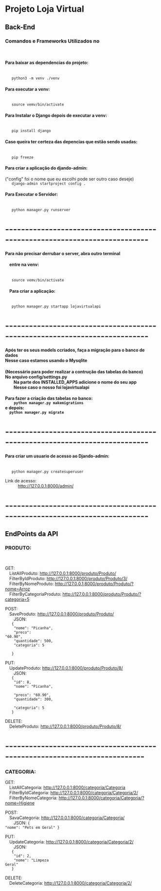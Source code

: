 <h1>Projeto Loja Virtual</h1>




<h2><font color="black">Back-End</font></h2>


<h3>Comandos e Frameworks Utilizados no</h3>
<br>
<h4>Para baixar as dependencias do projeto:</h4>
  <br><code>&emsp;&emsp;&emsp;python3 -m venv ./venv</code>

<h4>Para executar a venv:</h4>
  <br><code>&emsp;&emsp;&emsp;source vemv/bin/activate</code>


<h4>Para Instalar o Django depois de executar a venv:</h4>
  <br><code>&emsp;&emsp;&emsp;pip install django</code>

<h4>Caso queira ter certeza das depencias que estão sendo usadas:</h4>
  <br><code>&emsp;&emsp;&emsp;pip freeze</code>

<h4>Para criar a aplicação do djando-admin:</h4>
("config" foi o nome que eu escolhi pode ser outro caso deseje)
  <br><code>&emsp;&emsp;&emsp;django-admin startproject config .</code>

<h4>Para Executar o Servidor:</h4>
  <br><code>&emsp;&emsp;&emsp;python manager.py runserver</code>

# --------------------------------------------------------------------------

<h4>Para não precisar derrubar o server, abra outro terminal</h4>
<h4>&emsp;entre na venv:</h4>
  <br><code>&emsp;&emsp;&emsp;source vemv/bin/activate</code>

<h4>&emsp;Para criar a aplicação:</h4>
  <br><code>&emsp;&emsp;&emsp;python manager.py startapp lojavirtualapi</code>

# --------------------------------------------------------------------------

<h4>Após ter os seus models ccriados, faça a migração para o banco de dados
  <br>Nesse caso estamos usando o Mysqlite</h4>

<h4>(Necessário para poder realizar a contrução das tabelas do banco)
<br>No arquivo config/settings.py
  <br>&emsp;&emsp;Na parte dos INSTALLED_APPS adicione o nome do seu app
  <br>&emsp;&emsp;Nesse caso o nosso foi lojavirtualapi</h4>

<h4>Para fazer a criação das tabelas no banco:
  <br><code>&emsp;&emsp;&emsp;&emsp;python manager.py makemigrations</code>
<br>e depois:
  <br><code>&emsp;&emsp;python manager.py migrate</code></h4>

# --------------------------------------------------------------------------

<h4>Para criar um usuario de acesso ao Djando-admin:</h4>
  <br><code>&emsp;&emsp;&emsp;python manager.py createsuperuser</code>
  
  Link de acesso: 
    <br>&emsp;&emsp;&emsp;http://127.0.0.1:8000/admin/

# --------------------------------------------------------------------------

<h2><font color="black">EndPoints da API</font></h2>

<h3>PRODUTO:</h3>
<br>

GET:
  <br>&emsp;ListAllProduto: http://127.0.0.1:8000/produto/Produto/
  <br>&emsp;FilterByIdProduto: http://127.0.0.1:8000/produto/Produto/3/
  <br>&emsp;FilterByNomeProduto: http://127.0.0.1:8000/produto/Produto/?nome=Arroz
  <br>&emsp;FilterByCategoriaProduto: http://127.0.0.1:8000/produto/Produto/?categoria=5
  
POST:
  <br>&emsp;SaveProduto: http://127.0.0.1:8000/produto/Produto/
  <br>&emsp;&emsp;JSON:
  <code><br>&emsp;&emsp;&emsp;{
    <br>&emsp;&emsp;&emsp;&emsp;"nome": "Picanha",
    <br>&emsp;&emsp;&emsp;&emsp;"preco": "60.90",
    <br>&emsp;&emsp;&emsp;&emsp;"quantidade": 500,
    <br>&emsp;&emsp;&emsp;&emsp;"categoria": 5
  <br>&emsp;&emsp;&emsp;}</code>
    
PUT:
  <br>&emsp;UpdateProduto: http://127.0.0.1:8000/produto/Produto/8/
  <br>&emsp;&emsp;JSON:
  <code><br>&emsp;&emsp;&emsp;{
    <br>&emsp;&emsp;&emsp;&emsp;"id": 8,
    <br>&emsp;&emsp;&emsp;&emsp;"nome": "Picanha",
    <br>&emsp;&emsp;&emsp;&emsp;"preco": "60.90",
    <br>&emsp;&emsp;&emsp;&emsp;"quantidade": 300,
    <br>&emsp;&emsp;&emsp;&emsp;"categoria": 5
  <br>&emsp;&emsp;&emsp;}</code>
    
DELETE:
  <br>&emsp;DeleteProduto: http://127.0.0.1:8000/produto/Produto/8/
    

# -------------------------------------------------------------------------
<h3>CATEGORIA:</h3>

GET:
  <br>&emsp;ListAllCategoria: http://127.0.0.1:8000/categoria/Categoria
  <br>&emsp;FilterByIdCategoria: http://127.0.0.1:8000/categoria/Categoria/2/
  <br>&emsp;FilterByNomeCategoria: http://127.0.0.1:8000/categoria/Categoria/?nome=Higiene
  
POST:
  <br>&emsp;SavaCategoria: http://127.0.0.1:8000/categoria/Categoria/
  <br>&emsp;&emsp;JSON:
  <code>{
    <br>"nome": "Pets em Geral"
  }</code>
    
PUT:
  <br>&emsp;UpdateCategoria: http://127.0.0.1:8000/categoria/Categoria/2/
  <br>&emsp;&emsp;JSON:
  <code><br>&emsp;&emsp;&emsp;{
    <br>&emsp;&emsp;&emsp;&emsp;"id": 2,
    <br>&emsp;&emsp;&emsp;&emsp;"nome": "Limpeza Geral"
  <br>&emsp;&emsp;&emsp;}</code>
    
DELETE:
  <br>&emsp;DeleteCategoria: http://127.0.0.1:8000/categoria/Categoria/2/
  
